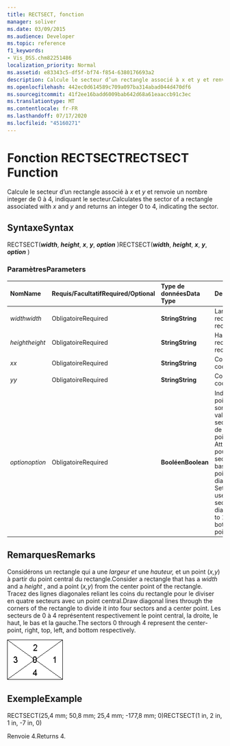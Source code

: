 ```yaml
---
title: RECTSECT, fonction
manager: soliver
ms.date: 03/09/2015
ms.audience: Developer
ms.topic: reference
f1_keywords:
- Vis_DSS.chm82251486
localization_priority: Normal
ms.assetid: e83343c5-df5f-bf74-f854-6380176693a2
description: Calcule le secteur d’un rectangle associé à x et y et renvoie un nombre integer de 0 à 4, indiquant le secteur.
ms.openlocfilehash: 442ec0d614589c709a097ba314abad044d470df6
ms.sourcegitcommit: 41f2ee16badd6009bab642d68a61eaaccb91c3ec
ms.translationtype: MT
ms.contentlocale: fr-FR
ms.lasthandoff: 07/17/2020
ms.locfileid: "45160271"
---
```

# <a name="rectsect-function"></a><span data-ttu-id="ee1c3-103">Fonction RECTSECT</span><span class="sxs-lookup"><span data-stu-id="ee1c3-103">RECTSECT Function</span></span>

<span data-ttu-id="ee1c3-104">Calcule le secteur d’un rectangle associé à  *x*  et  *y*  et renvoie un nombre integer de 0 à 4, indiquant le secteur.</span><span class="sxs-lookup"><span data-stu-id="ee1c3-104">Calculates the sector of a rectangle associated with  *x*  and  *y*  and returns an integer 0 to 4, indicating the sector.</span></span> 
  
## <a name="syntax"></a><span data-ttu-id="ee1c3-105">Syntaxe</span><span class="sxs-lookup"><span data-stu-id="ee1c3-105">Syntax</span></span>

<span data-ttu-id="ee1c3-106">RECTSECT(***width***, ***height***, ***x***, ***y***, ***option*** )</span><span class="sxs-lookup"><span data-stu-id="ee1c3-106">RECTSECT(***width***, ***height***, ***x***, ***y***, ***option*** )</span></span> 
  
### <a name="parameters"></a><span data-ttu-id="ee1c3-107">Paramètres</span><span class="sxs-lookup"><span data-stu-id="ee1c3-107">Parameters</span></span>

|<span data-ttu-id="ee1c3-108">**Nom**</span><span class="sxs-lookup"><span data-stu-id="ee1c3-108">**Name**</span></span>|<span data-ttu-id="ee1c3-109">**Requis/Facultatif**</span><span class="sxs-lookup"><span data-stu-id="ee1c3-109">**Required/Optional**</span></span>|<span data-ttu-id="ee1c3-110">**Type de données**</span><span class="sxs-lookup"><span data-stu-id="ee1c3-110">**Data Type**</span></span>|<span data-ttu-id="ee1c3-111">**Description**</span><span class="sxs-lookup"><span data-stu-id="ee1c3-111">**Description**</span></span>|
|:-----|:-----|:-----|:-----|
| <span data-ttu-id="ee1c3-112">_width_</span><span class="sxs-lookup"><span data-stu-id="ee1c3-112">_width_</span></span> <br/> |<span data-ttu-id="ee1c3-113">Obligatoire</span><span class="sxs-lookup"><span data-stu-id="ee1c3-113">Required</span></span>  <br/> |<span data-ttu-id="ee1c3-114">**String**</span><span class="sxs-lookup"><span data-stu-id="ee1c3-114">**String**</span></span> <br/> |<span data-ttu-id="ee1c3-115">Largeur du rectangle.</span><span class="sxs-lookup"><span data-stu-id="ee1c3-115">Width of the rectangle.</span></span>  <br/> |
| <span data-ttu-id="ee1c3-116">_height_</span><span class="sxs-lookup"><span data-stu-id="ee1c3-116">_height_</span></span> <br/> |<span data-ttu-id="ee1c3-117">Obligatoire</span><span class="sxs-lookup"><span data-stu-id="ee1c3-117">Required</span></span>  <br/> |<span data-ttu-id="ee1c3-118">**String**</span><span class="sxs-lookup"><span data-stu-id="ee1c3-118">**String**</span></span> <br/> |<span data-ttu-id="ee1c3-119">Hauteur du rectangle.</span><span class="sxs-lookup"><span data-stu-id="ee1c3-119">Height of the rectangle.</span></span>  <br/> |
| <span data-ttu-id="ee1c3-120">_x_</span><span class="sxs-lookup"><span data-stu-id="ee1c3-120">_x_</span></span> <br/> |<span data-ttu-id="ee1c3-121">Obligatoire</span><span class="sxs-lookup"><span data-stu-id="ee1c3-121">Required</span></span>  <br/> |<span data-ttu-id="ee1c3-122">**String**</span><span class="sxs-lookup"><span data-stu-id="ee1c3-122">**String**</span></span> <br/> |<span data-ttu-id="ee1c3-123">Coordonnée x.</span><span class="sxs-lookup"><span data-stu-id="ee1c3-123">An x-coordinate.</span></span>  <br/> |
| <span data-ttu-id="ee1c3-124">_y_</span><span class="sxs-lookup"><span data-stu-id="ee1c3-124">_y_</span></span> <br/> |<span data-ttu-id="ee1c3-125">Obligatoire</span><span class="sxs-lookup"><span data-stu-id="ee1c3-125">Required</span></span>  <br/> |<span data-ttu-id="ee1c3-126">**String**</span><span class="sxs-lookup"><span data-stu-id="ee1c3-126">**String**</span></span> <br/> |<span data-ttu-id="ee1c3-127">Coordonnée y.</span><span class="sxs-lookup"><span data-stu-id="ee1c3-127">A y-coordinate.</span></span>  <br/> |
| <span data-ttu-id="ee1c3-128">_option_</span><span class="sxs-lookup"><span data-stu-id="ee1c3-128">_option_</span></span> <br/> |<span data-ttu-id="ee1c3-129">Obligatoire</span><span class="sxs-lookup"><span data-stu-id="ee1c3-129">Required</span></span>  <br/> |<span data-ttu-id="ee1c3-130">**Booléen**</span><span class="sxs-lookup"><span data-stu-id="ee1c3-130">**Boolean**</span></span> <br/> |<span data-ttu-id="ee1c3-p101">Indique comment les points des diagonales sont traités. Attribuez la valeur 0 pour utiliser les secteurs de gauche et de droite pour les points d’une diagonale. Attribuez la valeur 1 pour utiliser les secteurs du haut et du bas.</span><span class="sxs-lookup"><span data-stu-id="ee1c3-p101">Specifies how points that fall on the diagonals are treated. Set the value to 0 to use the left and right sectors for points on a diagonal. Set the value to 1 to use the top and bottom sectors for points on a diagonal.</span></span>  <br/> |
   
## <a name="remarks"></a><span data-ttu-id="ee1c3-134">Remarques</span><span class="sxs-lookup"><span data-stu-id="ee1c3-134">Remarks</span></span>

<span data-ttu-id="ee1c3-135">Considérons un rectangle qui a une  *largeur et*  une  *hauteur,*  et un point (*x,y*) à partir du point central du rectangle.</span><span class="sxs-lookup"><span data-stu-id="ee1c3-135">Consider a rectangle that has a  *width*  and a  *height*  , and a point (*x,y*) from the center point of the rectangle.</span></span> <span data-ttu-id="ee1c3-136">Tracez des lignes diagonales reliant les coins du rectangle pour le diviser en quatre secteurs avec un point central.</span><span class="sxs-lookup"><span data-stu-id="ee1c3-136">Draw diagonal lines through the corners of the rectangle to divide it into four sectors and a center point.</span></span> <span data-ttu-id="ee1c3-137">Les secteurs de 0 à 4 représentent respectivement le point central, la droite, le haut, le bas et la gauche.</span><span class="sxs-lookup"><span data-stu-id="ee1c3-137">The sectors 0 through 4 represent the center-point, right, top, left, and bottom respectively.</span></span> 
  
![Les secteurs 0 à 4 représentent respectivement le point central, la droite, le haut, la gauche et le bas](media/ShpSheetRef_CA_03_ZA07645862.gif)
  
## <a name="example"></a><span data-ttu-id="ee1c3-139">Exemple</span><span class="sxs-lookup"><span data-stu-id="ee1c3-139">Example</span></span>

<span data-ttu-id="ee1c3-140">RECTSECT(25,4 mm; 50,8 mm; 25,4 mm; -177,8 mm; 0)</span><span class="sxs-lookup"><span data-stu-id="ee1c3-140">RECTSECT(1 in, 2 in, 1 in, -7 in, 0)</span></span> 
  
<span data-ttu-id="ee1c3-141">Renvoie 4.</span><span class="sxs-lookup"><span data-stu-id="ee1c3-141">Returns 4.</span></span> 
  

